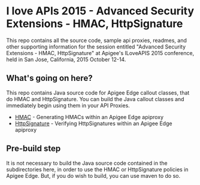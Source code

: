 # I love APIs 2015 - Advanced Security Extensions - HMAC, HttpSignature

This repo contains all the source code, sample api proxies, readmes, and other
supporting information for the session entitled "Advanced Security Extensions -
HMAC, HttpSignature" at Apigee's ILoveAPIS 2015 conference, held in San Jose,
California, 2015 October 12-14.


## What's going on here?

This repo contains Java source code for Apigee Edge callout classes, that do
HMAC and HttpSignature.  You can build the Java callout classes and immediately
begin using them in your API Proxies.

- [HMAC](hmac) - Generating HMACs within an Apigee Edge apiproxy
- [HttpSignature](httpsig) - Verifying HttpSignatures within an Apigee Edge apiproxy


## Pre-build step

It is not necessary to build the Java source code contained in the
subdirectories here, in order to use the HMAC or HttpSignature policies in
Apigee Edge.  But, if you do wish to build, you can use maven to do so.
